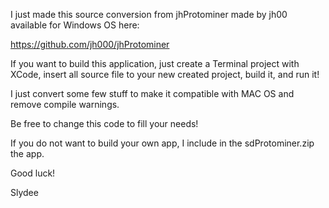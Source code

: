 
I just  made this source conversion from jhProtominer made by jh00 available for Windows OS here: 

https://github.com/jh000/jhProtominer

If you want to build this application, just create a Terminal project with XCode, insert all source file to your new created project, build it, and run it!

I just convert some few stuff to make it compatible with MAC OS and remove compile warnings.

Be free to change this code to fill your needs!

If you do not want to build your own app, I include in the sdProtominer.zip the app.

Good luck!

Slydee
